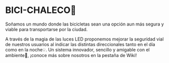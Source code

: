# BICI-CHALECO🚴

Soñamos un mundo donde las bicicletas sean una opción aun más segura y viable para transportarse por la ciudad.

A través de la magia de las luces LED proponemos mejorar la seguridad vial de nuestros usuarios al indicar las distintas direccionales tanto en el día como en la noche💡. Un sistema innovador, sencillo y amigable con el ambiente🌿, ¡conoce más sobre nosotros en la pestaña de Wiki!
![]()
